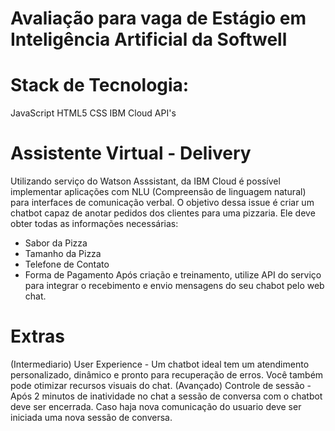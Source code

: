 # Avaliação para vaga de Estágio em Inteligência Artificial da Softwell

# Stack de Tecnologia:
JavaScript
HTML5
CSS 
IBM Cloud API's



# Assistente Virtual - Delivery 

Utilizando serviço do Watson Asssistant, da IBM Cloud é possível implementar aplicações com NLU (Compreensão de linguagem natural) para interfaces de comunicação verbal.
O objetivo dessa issue é criar um chatbot capaz de anotar pedidos dos clientes para uma pizzaria.
Ele deve obter todas as informações necessárias: 
- Sabor da Pizza 
- Tamanho da Pizza
- Telefone de Contato 
- Forma de Pagamento
Após criação e treinamento, utilize API do serviço para integrar o recebimento e envio mensagens do seu chabot pelo web chat.                                                                                                     

# Extras

(Intermediario) User Experience - Um chatbot ideal tem um atendimento personalizado, dinâmico e pronto para recuperação de erros. Você também pode otimizar recursos visuais do chat. 
(Avançado) Controle de sessão - Após 2 minutos de inatividade no chat a sessão de conversa com o chatbot deve ser encerrada. Caso haja nova comunicação do usuario deve ser iniciada uma nova sessão de conversa. 

